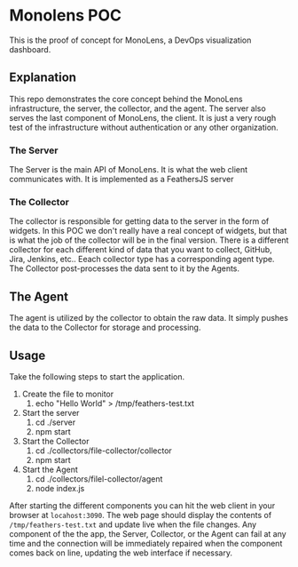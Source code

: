 # Monolens POC

This is the proof of concept for MonoLens, a DevOps visualization dashboard.

## Explanation

This repo demonstrates the core concept behind the MonoLens infrastructure, the server, the collector, and the agent. The server also serves the last component of MonoLens, the client. It is just a very rough test of the infrastructure without authentication or any other organization.

### The Server

The Server is the main API of MonoLens. It is what the web client communicates with. It is implemented as a FeathersJS server

### The Collector

The collector is responsible for getting data to the server in the form of widgets. In this POC we don't really have a real concept of widgets, but that is what the job of the collector will be in the final version. There is a different collector for each different kind of data that you want to collect, GitHub, Jira, Jenkins, etc.. Eeach collector type has a corresponding agent type. The Collector post-processes the data sent to it by the Agents.

## The Agent

The agent is utilized by the collector to obtain the raw data. It simply pushes the data to the Collector for storage and processing.

## Usage

Take the following steps to start the application.

1. Create the file to monitor
    1. echo "Hello World" > /tmp/feathers-test.txt
2. Start the server
    1. cd ./server
    2. npm start
3. Start the Collector
    1. cd ./collectors/file-collector/collector
    2. npm start
4. Start the Agent
    1. cd ./collectors/filel-collector/agent
    2. node index.js
    
After starting the different components you can hit the web client in your browser at `locahost:3090`. The web page should display the contents of `/tmp/feathers-test.txt` and update live when the file changes. Any component of the the app, the Server, Collector, or the Agent can fail at any time and the connection will be immediately repaired when the component comes back on line, updating the web interface if necessary.